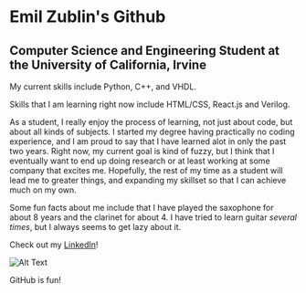 # Emil Zublin's Github
## Computer Science and Engineering Student at the University of California, Irvine

My current skills include Python, C++, and VHDL.

Skills that I am learning right now include HTML/CSS, React.js and Verilog.

As a student, I really enjoy the process of learning, not just about code, but about all kinds of subjects.
I started my degree having practically no coding experience, and I am proud to say that I have learned alot in only the past two years.
Right now, my current goal is kind of fuzzy, but I think that I eventually want to end up doing research or at least working at some company that excites me.
Hopefully, the rest of my time as a student will lead me to greater things, and expanding my skillset so that I can achieve much on my own.

Some fun facts about me include that I have played the saxophone for about 8 years and the clarinet for about 4. 
I have tried to learn guitar *several times*, but I always seems to get lazy about it.

Check out my [LinkedIn](https://www.linkedin.com/in/emil-zublin-834190226/)! 

![Alt Text](https://media3.giphy.com/media/BzyTuYCmvSORqs1ABM/giphy.gif?cid=790b7611e0cb9fa3bbcda8f85243a150556e65c50eefc52d&rid=giphy.gif)

GitHub is fun!

<!--
**limenilbuz/limenilbuz** is a ✨ _special_ ✨ repository because its `README.md` (this file) appears on your GitHub profile.
Here are some ideas to get you started:

- 🔭 I’m currently working on ...
- 🌱 I’m currently learning ...
- 👯 I’m looking to collaborate on ...
- 🤔 I’m looking for help with ...
- 💬 Ask me about ...
- 📫 How to reach me: ...
- 😄 Pronouns: ...
- ⚡ Fun fact: ...
-->
